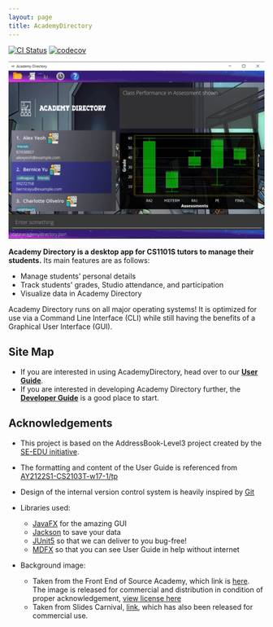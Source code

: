 ```yaml
---
layout: page
title: AcademyDirectory
---
```


[![CI Status](https://github.com/AY2122S1-CS2103T-T15-3/tp/workflows/Java%20CI/badge.svg)](https://github.com/AY2122S1-CS2103T-T15-3/tp/actions)
[![codecov](https://codecov.io/gh/AY2122S1-CS2103T-T15-3/tp/branch/master/graph/badge.svg?token=998G82RFLB)](https://codecov.io/gh/AY2122S1-CS2103T-T15-3/tp)

![Ui](images/Ui.png)

**Academy Directory is a desktop app for CS1101S tutors to manage their students.** Its main features are as follows:
- Manage students’ personal details
- Track students' grades, Studio attendance, and participation
- Visualize data in Academy Directory

Academy Directory runs on all major operating systems! It is optimized for use via a Command Line Interface (CLI) while still having the benefits of a Graphical User Interface (GUI).

## Site Map
* If you are interested in using AcademyDirectory, head over to our [**User Guide**](UserGuide.html).
* If you are interested in developing Academy Directory further, the [**Developer Guide**](DeveloperGuide.html) is a good place to start.


## Acknowledgements
- This project is based on the AddressBook-Level3 project created by the [SE-EDU initiative](https://se-education.org/).
- The formatting and content of the User Guide is referenced from [AY2122S1-CS2103T-w17-1/tp](https://ay2122s1-cs2103t-w17-1.github.io/tp/)
- Design of the internal version control system is heavily inspired by [Git](https://github.com/git/git)
- Libraries used: 
  - [JavaFX](https://openjfx.io/) for the amazing GUI
  - [Jackson](https://github.com/FasterXML/jackson) to save your data
  - [JUnit5](https://github.com/junit-team/junit5) so that we can deliver to you bug-free!
  - [MDFX](https://github.com/JPro-one/markdown-javafx-renderer) so that you can see User Guide in help without internet

- Background image: 
  - Taken from the Front End of Source Academy, which link is [here](https://github.com/source-academy/frontend/blob/master/src/assets/academy_background.jpg).
  The image is released for commercial and distribution in condition of proper acknowledgement, [view license here](https://github.com/source-academy/frontend/blob/master/LICENSE)
  - Taken from Slides Carnival, [link](https://www.slidescarnival.com), which has also been released for commercial use.
